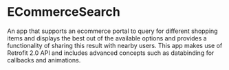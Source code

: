 # ECommerceSearch
An app that supports an ecommerce portal to query for different shopping items and displays the best out of the available options and provides a functionality of sharing this result with nearby users. This app makes use of Retrofit 2.0 API and includes advanced concepts such as databinding for callbacks and animations.
